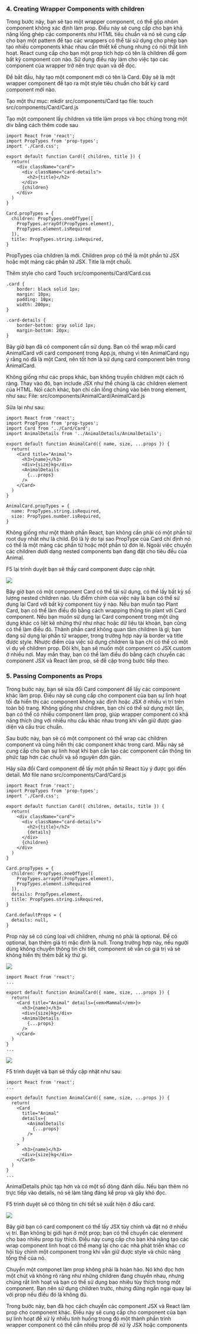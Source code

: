 ### 4. Creating Wrapper Components with children

Trong bước này, bạn sẽ tạo một wrapper component, có thể gộp nhóm component không xác định làm prop. Điều này sẽ cung cấp cho bạn khả năng lồng ghép các components như HTML tiêu chuẩn và nó sẽ cung cấp cho bạn một pattern để tạo các wrappers có thể tái sử dụng cho phép bạn tạo nhiều components khác nhau cần thiết kế chung nhưng có nội thất linh hoạt. React cung cấp cho bạn một prop tích hợp có tên là children để gom bất kỳ component con nào. Sử dụng điều này làm cho việc tạo các component của wrapper trở nên trực quan và dễ đọc.

Để bắt đầu, hãy tạo một component mới có tên là Card. Đây sẽ là một wrapper component để tạo ra một style tiêu chuẩn cho bất kỳ card component mới nào.

Tạo một thư mục:  mkdir src/components/Card
tạo file: touch src/components/Card/Card.js

Tạo một component lấy children và title làm props và bọc chúng trong một div bằng cách thêm code sau

```
import React from 'react';
import PropTypes from 'prop-types';
import './Card.css';

export default function Card({ children, title }) {
  return(
    <div className="card">
      <div className="card-details">
        <h2>{title}</h2>
      </div>
      {children}
    </div>
  )
}

Card.propTypes = {
  children: PropTypes.oneOfType([
    PropTypes.arrayOf(PropTypes.element),
    PropTypes.element.isRequired
  ]),
  title: PropTypes.string.isRequired,
}
```

PropTypes của children là mới. Children prop có thể là một phần tử JSX hoặc một mảng các phần tử JSX. Title là một chuỗi.

Thêm style cho card
Touch src/components/Card/Card.css

```
.card {
    border: black solid 1px;
    margin: 10px;
    padding: 10px;
    width: 200px;
}

.card-details {
    border-bottom: gray solid 1px;
    margin-bottom: 20px;
}
```

Bây giờ bạn đã có component cần sử dụng. Bạn có thể wrap mỗi card AnimalCard với card component trong App.js, nhưng vì tên AnimalCard ngụ ý rằng nó đã là một Card, nên tốt hơn là sử dụng card component bên trong AnimalCard.

Không giống như các props khác, bạn không truyền children một cách rõ ràng. Thay vào đó, bạn include JSX như thể chúng là các children element của HTML. Nói cách khác, bạn chỉ cần lồng chúng vào bên trong element, như sau:
File: src/components/AnimalCard/AnimalCard.js

Sửa lại như sau: 

```
import React from 'react';
import PropTypes from 'prop-types';
import Card from '../Card/Card';
import AnimalDetails from '../AnimalDetails/AnimalDetails';

export default function AnimalCard({ name, size, ...props }) {
  return(
    <Card title="Animal">
      <h3>{name}</h3>
      <div>{size}kg</div>
      <AnimalDetails
        {...props}
      />
    </Card>
  )
}

AnimalCard.propTypes = {
  name: PropTypes.string.isRequired,
  size: PropTypes.number.isRequired,
}
```

Không giống như một thành phần React, bạn không cần phải có một phần tử root duy nhất như là child. Đó là lý do tại sao PropType của Card chỉ định nó có thể là một mảng các phần tử hoặc một phần tử đơn lẻ. Ngoài việc chuyển các children dưới dạng nested components bạn đang đặt cho tiêu đều của Animal.

F5 lại trình duyệt bạn sẽ thấy card component được cập nhật.

![](https://images.viblo.asia/f6e14d30-5420-4d26-bc9d-6af731caa31b.png)


Bây giờ bạn có một component Card có thể tái sử dụng, có thể lấy bất kỳ số lượng nested children nào. Ưu điểm chính của việc này là bạn có thể sử dụng lại Card với bất kỳ component tùy ý nào. Nếu bạn muốn tạo Plant Card, bạn có thể làm điều đó bằng cách wrapping thông tin plant với Card component. Nếu bạn muốn sử dụng lại Card component trong một ứng dụng khác có liệt kê những thứ như nhạc hoặc dữ liệu tài khoản, bạn cũng có thể làm điều đó. Thành phần card không quan tâm children là gì; bạn đang sử dụng lại phần tử wrapper, trong trường hợp này là border và title được style.
Nhược điểm của việc sử dụng children là bạn chỉ có thể có một ví dụ về children prop. Đôi khi, bạn sẽ muốn một component có JSX custom ở nhiều nơi. May mắn thay, bạn có thể làm điều đó bằng cách chuyển các component JSX và React làm prop, sẽ đề cập trong bước tiếp theo.

### 5. Passing Components as Props


Trong bước này, bạn sẽ sửa đổi Card component để lấy các component khác làm prop. Điều này sẽ cung cấp cho component của bạn sự linh hoạt tối đa hiển thị các component không xác định hoặc JSX ở nhiều vị trí trên toàn bộ trang. Không giống như children, bạn chỉ có thể sử dụng một lần, bạn có thể có nhiều component làm prop, giúp wrapper component có khả năng thích ứng với nhiều nhu cầu khác nhau trong khi vẫn giữ được giao diện và cấu trúc chuẩn.

Sau bước này, bạn sẽ có một component có thể wrap các children component và cũng hiển thị các component khác trong card. Mẫu này sẽ cung cấp cho bạn sự linh hoạt khi bạn cần tạo các component cần thông tin phức tạp hơn các chuỗi và số nguyên đơn giản.

Hãy sửa đổi Card component để lấy một phần tử React tùy ý được gọi đến detail.
Mở file nano src/components/Card/Card.js

```
import React from 'react';
import PropTypes from 'prop-types';
import './Card.css';

export default function Card({ children, details, title }) {
  return(
    <div className="card">
      <div className="card-details">
        <h2>{title}</h2>
        {details}
      </div>
      {children}
    </div>
  )
}

Card.propTypes = {
  children: PropTypes.oneOfType([
    PropTypes.arrayOf(PropTypes.element),
    PropTypes.element.isRequired
  ]),
  details: PropTypes.element,
  title: PropTypes.string.isRequired,
}

Card.defaultProps = {
  details: null,
}
```

Prop này sẽ có cùng loại với children, nhưng nó phải là optional. Để có optional, bạn thêm giá trị mặc định là null. Trong trường hợp này, nếu người dùng không chuyển thông tin chi tiết, component sẽ vẫn có giá trị và sẽ không hiển thị thêm bất kỳ thứ gì.

![](https://images.viblo.asia/dc6560f4-5b88-473e-aea0-0b5913d62a81.png)

```
import React from 'react';
...

export default function AnimalCard({ name, size, ...props }) {
  return(
    <Card title="Animal" details={<em>Mammal</em>}>
      <h3>{name}</h3>
      <div>{size}kg</div>
      <AnimalDetails
        {...props}
      />
    </Card>
  )
}
...
```
![](https://images.viblo.asia/3ca54ef2-44cb-43e8-a42e-5fa20cbd416e.png)

F5 trình duyệt và bạn sẽ thấy cập nhật như sau:

```
import React from 'react';
...

export default function AnimalCard({ name, size, ...props }) {
  return(
    <Card
      title="Animal"
      details={
        <AnimalDetails
          {...props}
        />
      }
    >
      <h3>{name}</h3>
      <div>{size}kg</div>
    </Card>
  )
}
...
```

AnimalDetails phức tạp hơn và có một số dòng đánh dấu. Nếu bạn thêm nó trực tiếp vào details, nó sẽ làm tăng đáng kể prop và gây khó đọc.

F5 trình duyệt sẽ có thông tin chi tiết sẽ xuất hiện ở đầu card.

![](https://images.viblo.asia/6eda0b79-8a2e-4477-b47b-5e0f2c6d3e8b.png)

Bây giờ bạn có card component có thể lấy JSX tùy chỉnh và đặt nó ở nhiều vị trí. Bạn không bị giới hạn ở một prop; bạn có thể chuyển các elenment cho bao nhiêu prop tùy thích. Điều này cung cấp cho bạn khả năng tạo các wrap component linh hoạt có thể mang lại cho các nhà phát triển khác cơ hội tùy chỉnh một component trong khi vẫn giữ được style và chức năng tổng thể của nó.

Chuyển một componet làm prop không phải là hoàn hảo. Nó khó đọc hơn một chút và không rõ ràng như những children đang chuyền nhau, nhưng chúng rất linh hoạt và bạn có thể sử dụng bao nhiêu tùy thích trong một component. Bạn nên sử dụng children trước, nhưng đừng ngần ngại quay lại với prop nếu điều đó là không đủ.

Trong bước này, bạn đã học cách chuyển các component JSX và React làm prop cho component khác. Điều này sẽ cung cấp cho component của bạn sự linh hoạt để xử lý nhiều tình huống trong đó một thành phần trình wrapper component có thể cần nhiều prop để xử lý JSX hoặc components